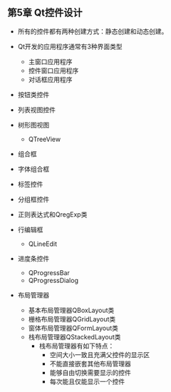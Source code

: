## 第5章 Qt控件设计
- 所有的控件都有两种创建方式：静态创建和动态创建。
- Qt开发的应用程序通常有3种界面类型
	- 主窗口应用程序
	- 控件窗口应用程序
	- 对话框应用程序

- 按钮类控件
- 列表视图控件
- 树形图视图
	- QTreeView
- 组合框
- 字体组合框
- 标签控件
- 分组框控件
- 正则表达式和QregExp类
- 行编辑框
	- QLineEdit
- 进度条控件
	- QProgressBar
	- QProgressDialog
- 布局管理器
	- 基本布局管理器QBoxLayout类
	- 栅格布局管理器QGridLayout类
	- 窗体布局管理器QFormLayout类
	- 栈布局管理器QStackedLayout类
		- 栈布局管理器有如下特点：
			- 空间大小一致且充满父控件的显示区
			- 不能直接嵌套其他布局管理器
			- 能够自由切换需要显示的控件
			- 每次能且仅能显示一个控件